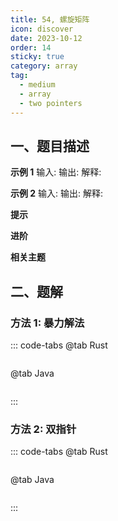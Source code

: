 ```yaml
---
title: 54, 螺旋矩阵
icon: discover
date: 2023-10-12
order: 14
sticky: true
category: array
tag: 
  - medium
  - array
  - two pointers
---
```


## 一、题目描述


**示例 1**
输入:
输出:
解释:

**示例 2**
输入:
输出:
解释:

**提示**

**进阶**

**相关主题**


## 二、题解
### 方法 1: 暴力解法
::: code-tabs
@tab Rust
```rust
```

@tab Java
```java
```
:::

### 方法 2: 双指针
::: code-tabs
@tab Rust
```rust
```

@tab Java
```java
```
:::